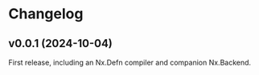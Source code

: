 # Changelog

## v0.0.1 (2024-10-04)

First release, including an Nx.Defn compiler and companion Nx.Backend.
